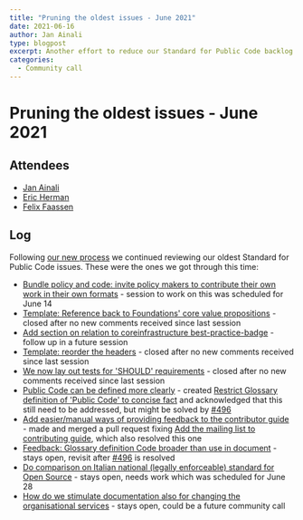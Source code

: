```yaml
---
title: "Pruning the oldest issues - June 2021"
date: 2021-06-16
author: Jan Ainali
type: blogpost
excerpt: Another effort to reduce our Standard for Public Code backlog
categories:
  - Community call
---
```


# Pruning the oldest issues - June 2021

## Attendees

* [Jan Ainali](https://publiccode.net/who-we-are/team/jan-ainali.html)
* [Eric Herman](https://publiccode.net/who-we-are/team/eric-herman.html)
* [Felix Faassen](https://web.archive.org/web/20210225192009/https://publiccode.net/who-we-are/team/felix-faassen.html)

## Log

Following [our new process](/news/2021/06/14/pruning-our-backlog.html) we continued reviewing our oldest Standard for Public Code issues. These were the ones we got through this time:

- [Bundle policy and code: invite policy makers to contribute their own work in their own formats](https://github.com/publiccodenet/standard/issues/62) - session to work on this was scheduled for June 14
- [Template: Reference back to Foundations' core value propositions](https://github.com/publiccodenet/standard/issues/167) - closed after no new comments received since last session
- [Add section on relation to coreinfrastructure best-practice-badge](https://github.com/publiccodenet/standard/issues/200) - follow up in a future session
- [Template: reorder the headers](https://github.com/publiccodenet/standard/issues/135) - closed after no new comments received since last session
- [We now lay out tests for 'SHOULD' requirements](https://github.com/publiccodenet/standard/issues/155) - closed after no new comments received since last session
- [Public Code can be defined more clearly](https://github.com/publiccodenet/standard/issues/203) - created [Restrict Glossary definition of 'Public Code' to concise fact](https://github.com/publiccodenet/standard/issues/502) and acknowledged that this still need to be addressed, but might be solved by [#496](https://github.com/publiccodenet/standard/issues/496)
- [Add easier/manual ways of providing feedback to the contributor guide](https://github.com/publiccodenet/standard/issues/205) - made and merged a pull request fixing [Add the mailing list to contributing guide](https://github.com/publiccodenet/standard/issues/422), which also resolved this one
- [Feedback: Glossary definition Code broader than use in document](https://github.com/publiccodenet/standard/issues/208) - stays open, revisit after [#496](https://github.com/publiccodenet/standard/issues/496) is resolved
- [Do comparison on Italian national (legally enforceable) standard for Open Source](https://github.com/publiccodenet/standard/issues/209) - stays open, needs work which was scheduled for June 28
- [How do we stimulate documentation also for changing the organisational services](https://github.com/publiccodenet/standard/issues/210) - stays open, could be a future community call
